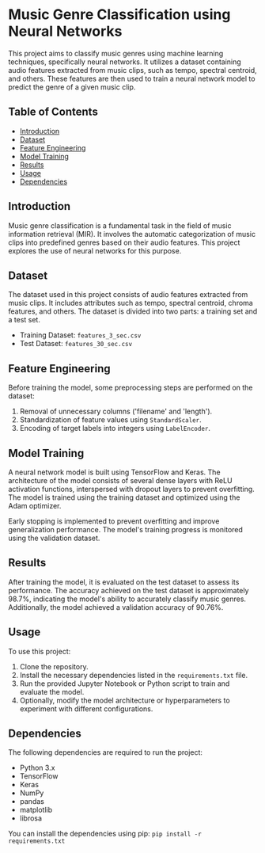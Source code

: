 # Music Genre Classification using Neural Networks

This project aims to classify music genres using machine learning techniques, specifically neural networks. It utilizes a dataset containing audio features extracted from music clips, such as tempo, spectral centroid, and others. These features are then used to train a neural network model to predict the genre of a given music clip.

## Table of Contents

- [Introduction](#introduction)
- [Dataset](#dataset)
- [Feature Engineering](#feature-engineering)
- [Model Training](#model-training)
- [Results](#results)
- [Usage](#usage)
- [Dependencies](#dependencies)

## Introduction

Music genre classification is a fundamental task in the field of music information retrieval (MIR). It involves the automatic categorization of music clips into predefined genres based on their audio features. This project explores the use of neural networks for this purpose.

## Dataset

The dataset used in this project consists of audio features extracted from music clips. It includes attributes such as tempo, spectral centroid, chroma features, and others. The dataset is divided into two parts: a training set and a test set.

- Training Dataset: `features_3_sec.csv`
- Test Dataset: `features_30_sec.csv`

## Feature Engineering

Before training the model, some preprocessing steps are performed on the dataset:

1. Removal of unnecessary columns ('filename' and 'length').
2. Standardization of feature values using `StandardScaler`.
3. Encoding of target labels into integers using `LabelEncoder`.

## Model Training

A neural network model is built using TensorFlow and Keras. The architecture of the model consists of several dense layers with ReLU activation functions, interspersed with dropout layers to prevent overfitting. The model is trained using the training dataset and optimized using the Adam optimizer.

Early stopping is implemented to prevent overfitting and improve generalization performance. The model's training progress is monitored using the validation dataset.

## Results

After training the model, it is evaluated on the test dataset to assess its performance. The accuracy achieved on the test dataset is approximately 98.7%, indicating the model's ability to accurately classify music genres. Additionally, the model achieved a validation accuracy of 90.76%.

## Usage

To use this project:

1. Clone the repository.
2. Install the necessary dependencies listed in the `requirements.txt` file.
3. Run the provided Jupyter Notebook or Python script to train and evaluate the model.
4. Optionally, modify the model architecture or hyperparameters to experiment with different configurations.

## Dependencies

The following dependencies are required to run the project:

- Python 3.x
- TensorFlow
- Keras
- NumPy
- pandas
- matplotlib
- librosa

You can install the dependencies using pip:  ```pip install -r requirements.txt```

